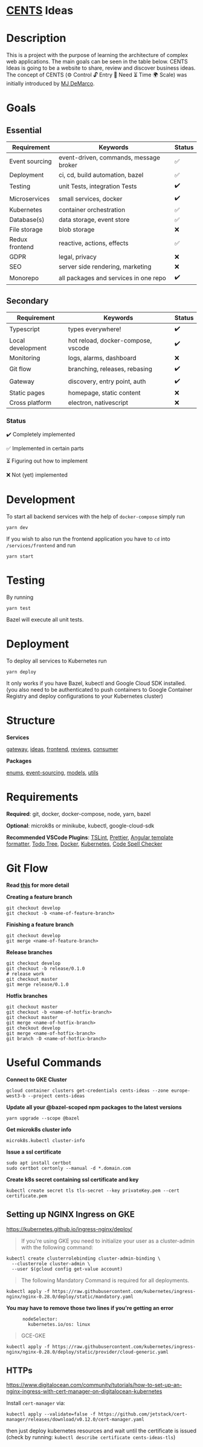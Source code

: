 # [CENTS](https://www.thefastlaneforum.com/community/threads/the-cents-business-commandments-for-entrepreneurs.81090/) Ideas

# Description

This is a project with the purpose of learning the architecture of complex web applications. The main goals can be seen in the table below. CENTS Ideas is going to be a website to share, review and discover business ideas. The concept of CENTS (⚙ Control 🔓 Entry 🙏 Need ⏳ Time 🌍 Scale) was initially introduced by [MJ DeMarco](http://www.mjdemarco.com/).

# Goals

## Essential

| Requirement    | Keywords                               | Status |
| -------------- | -------------------------------------- | ------ |
| Event sourcing | event-driven, commands, message broker | ✅     |
| Deployment     | ci, cd, build automation, bazel        | ✅     |
| Testing        | unit Tests, integration Tests          | ✔️     |
| Microservices  | small services, docker                 | ✔️     |
| Kubernetes     | container orchestration                | ✅     |
| Database(s)    | data storage, event store              | ✅     |
| File storage   | blob storage                           | ❌     |
| Redux frontend | reactive, actions, effects             | ✅     |
| GDPR           | legal, privacy                         | ❌     |
| SEO            | server side rendering, marketing       | ❌     |
| Monorepo       | all packages and services in one repo  | ✔️     |

## Secondary

| Requirement       | Keywords                           | Status |
| ----------------- | ---------------------------------- | ------ |
| Typescript        | types everywhere!                  | ✔️     |
| Local development | hot reload, docker-compose, vscode | ✔️     |
| Monitoring        | logs, alarms, dashboard            | ❌     |
| Git flow          | branching, releases, rebasing      | ✔️     |
| Gateway           | discovery, entry point, auth       | ✔️     |
| Static pages      | homepage, static content           | ❌     |
| Cross platform    | electron, nativescript             | ❌     |

### Status

✔️ Completely implemented

✅ Implemented in certain parts

⏳ Figuring out how to implement

❌ Not (yet) implemented

# Development

To start all backend services with the help of `docker-compose` simply run

```
yarn dev
```

If you wish to also run the frontend application you have to `cd` into `/services/frontend` and run

```
yarn start
```

# Testing

By running

```
yarn test
```

Bazel will execute all unit tests.

# Deployment

To deploy all services to Kubernetes run

```
yarn deploy
```

It only works if you have Bazel, kubectl and Google Cloud SDK installed. (you also need to be authenticated to push containers to Google Container Registry and deploy configurations to your Kubernetes cluster)

# Structure

**Services**

[gateway](https://github.com/flolude/cents-ideas/tree/develop/services/gateway), [ideas](https://github.com/flolude/cents-ideas/tree/develop/services/ideas), [frontend](https://github.com/flolude/cents-ideas/blob/develop/services/frontend), [reviews](https://github.com/flolude/cents-ideas/tree/develop/services/reviews), [consumer](https://github.com/flolude/cents-ideas/tree/develop/services/consumer)

**Packages**

[enums](https://github.com/flolude/cents-ideas/tree/master/packages/enums), [event-sourcing](https://github.com/flolude/cents-ideas/tree/master/packages/event-sourcing), [models](https://github.com/flolude/cents-ideas/tree/master/packages/models), [utils](https://github.com/flolude/cents-ideas/tree/master/packages/utils)

# Requirements

**Required**: git, docker, docker-compose, node, yarn, bazel

**Optional**: microk8s or minikube, kubectl, google-cloud-sdk

**Recommended VSCode Plugins**: [TSLint](https://marketplace.visualstudio.com/items?itemName=ms-vscode.vscode-typescript-tslint-plugin), [Prettier](https://marketplace.visualstudio.com/items?itemName=esbenp.prettier-vscode), [Angular template formatter](https://marketplace.visualstudio.com/items?itemName=stringham.angular-template-formatter), [Todo Tree](https://marketplace.visualstudio.com/items?itemName=Gruntfuggly.todo-tree), [Docker](https://marketplace.visualstudio.com/items?itemName=ms-azuretools.vscode-docker), [Kubernetes](https://marketplace.visualstudio.com/items?itemName=ms-kubernetes-tools.vscode-kubernetes-tools), [Code Spell Checker](https://marketplace.visualstudio.com/items?itemName=streetsidesoftware.code-spell-checker)

# Git Flow

**Read [this](https://www.atlassian.com/git/tutorials/comparing-workflows/gitflow-workflow) for more detail**

**Creating a feature branch**

```
git checkout develop
git checkout -b <name-of-feature-branch>
```

**Finishing a feature branch**

```
git checkout develop
git merge <name-of-feature-branch>
```

**Release branches**

```
git checkout develop
git checkout -b release/0.1.0
# release work
git checkout master
git merge release/0.1.0
```

**Hotfix branches**

```
git checkout master
git checkout -b <name-of-hotfix-branch>
git checkout master
git merge <name-of-hotfix-branch>
git checkout develop
git merge <name-of-hotfix-branch>
git branch -D <name-of-hotfix-branch>
```

# Useful Commands

**Connect to GKE Cluster**

```
gcloud container clusters get-credentials cents-ideas --zone europe-west3-b --project cents-ideas
```

**Update all your @bazel-scoped npm packages to the latest versions**

```
yarn upgrade --scope @bazel
```

**Get microk8s cluster info**

```
microk8s.kubectl cluster-info
```

**Issue a ssl certificate**

```
sudo apt install certbot
sudo certbot certonly --manual -d *.domain.com
```

**Create k8s secret containing ssl certificate and key**

```
kubectl create secret tls tls-secret --key privateKey.pem --cert certificate.pem
```

## Setting up NGINX Ingress on GKE

https://kubernetes.github.io/ingress-nginx/deploy/

> If you're using GKE you need to initialize your user as a cluster-admin with the following command:

```
kubectl create clusterrolebinding cluster-admin-binding \
  --clusterrole cluster-admin \
  --user $(gcloud config get-value account)
```

> The following Mandatory Command is required for all deployments.

```
kubectl apply -f https://raw.githubusercontent.com/kubernetes/ingress-nginx/nginx-0.28.0/deploy/static/mandatory.yaml
```

**You may have to remove those two lines if you're getting an error**

```
      nodeSelector:
        kubernetes.io/os: linux
```

> GCE-GKE

```
kubectl apply -f https://raw.githubusercontent.com/kubernetes/ingress-nginx/nginx-0.28.0/deploy/static/provider/cloud-generic.yaml
```

## HTTPs

https://www.digitalocean.com/community/tutorials/how-to-set-up-an-nginx-ingress-with-cert-manager-on-digitalocean-kubernetes

Install `cert-manager` via:

```
kubectl apply --validate=false -f https://github.com/jetstack/cert-manager/releases/download/v0.12.0/cert-manager.yaml
```

then just deploy kubernetes resources and wait until the certificate is issued (check by running: `kubectl describe certificate cents-ideas-tls`)
